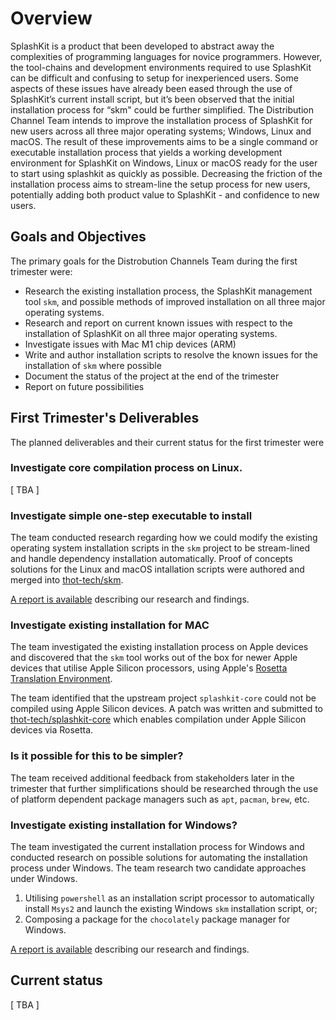 # Overview

SplashKit is a product that been developed to abstract away the complexities of programming
languages for novice programmers. However, the tool-chains and development environments required to
use SplashKit can be difficult and confusing to setup for inexperienced users. Some aspects of these
issues have already been eased through the use of SplashKit’s current install script, but it’s been
observed that the initial installation process for “skm" could be further simplified. The
Distribution Channel Team intends to improve the installation process of SplashKit for new users
across all three major operating systems; Windows, Linux and macOS. The result of these improvements
aims to be a single command or executable installation process that yields a working development
environment for SplashKit on Windows, Linux or macOS ready for the user to start using splashkit as
quickly as possible. Decreasing the friction of the installation process aims to stream-line the
setup process for new users, potentially adding both product value to SplashKit - and confidence to
new users.

## Goals and Objectives

The primary goals for the Distrobution Channels Team during the first trimester were:

- Research the existing installation process, the SplashKit management tool `skm`, and possible
  methods of improved installation on all three major operating systems.
- Research and report on current known issues with respect to the installation of SplashKit on all
  three major operating systems.
- Investigate issues with Mac M1 chip devices (ARM)
- Write and author installation scripts to resolve the known issues for the installation of `skm`
  where possible
- Document the status of the project at the end of the trimester
- Report on future possibilities

## First Trimester's Deliverables

The planned deliverables and their current status for the first trimester were

### Investigate core compilation process on Linux.

[ TBA ]

### Investigate simple one-step executable to install

The team conducted research regarding how we could modify the existing operating system installation
scripts in the `skm` project to be stream-lined and handle dependency installation automatically.
Proof of concepts solutions for the Linux and macOS intallation scripts were authored and merged
into [thot-tech/skm](https://github.com/thoth-tech/skm/).

[A report is available](research-findings/existing-installation.md) describing our
research and findings.

### Investigate existing installation for MAC

The team investigated the existing installation process on Apple devices and discovered that the
`skm` tool works out of the box for newer Apple devices that utilise Apple Silicon processors, using
Apple's
[Rosetta Translation Environment](https://developer.apple.com/documentation/apple-silicon/about-the-rosetta-translation-environment).

The team identified that the upstream project `splashkit-core` could not be compiled using Apple
Silicon devices. A patch was written and submitted to
[thot-tech/splashkit-core](https://github.com/thoth-tech/splashkit-core/pull/1) which enables
compilation under Apple Silicon devices via Rosetta.

### Is it possible for this to be simpler?

The team received additional feedback from stakeholders later in the trimester that further
simplifications should be researched through the use of platform dependent package managers such as
`apt`, `pacman`, `brew`, etc.

### Investigate existing installation for Windows?

The team investigated the current installation process for Windows and conducted research on
possible solutions for automating the installation process under Windows. The team research two
candidate approaches under Windows.

1. Utilising `powershell` as an installation script processor to automatically install `Msys2` and
   launch the existing Windows `skm` installation script, or;
2. Composing a package for the `chocolately` package manager for Windows.

[A report is available](research-findings/existing-installation.md) describing our
research and findings.

## Current status

[ TBA ]
